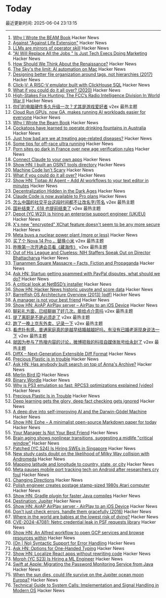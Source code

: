 # Today

最近更新时间: 2025-06-04 23:13:15

--- 
1. [Why I Wrote the BEAM Book](https://happihacking.com/blog/posts/2025/why_I_wrote_theBEAMBook/) Hacker News
2. [Against "Against Life Extension"](https://www.alexkesin.com/p/contra-fukuyama-on-against-life-extension) Hacker News
3. [LLMs are mirrors of operator skill](https://ghuntley.com/mirrors/) Hacker News
4. ["AI Will Replace All the Jobs " Is Just Tech Execs Doing Marketing](https://sparktoro.com/blog/ai-will-replace-all-the-jobs-is-just-tech-execs-doing-marketing/) Hacker News
5. [How Should We Think About the Renaissance?](https://www.chronicle.com/article/how-should-we-think-about-the-renaissance) Hacker News
6. [The Sky's the limit: AI automation on Mac](https://taoofmac.com/space/blog/2025/06/03/2155) Hacker News
7. [Designing better file organization around tags, not hierarchies (2017)](https://www.nayuki.io/page/designing-better-file-organization-around-tags-not-hierarchies) Hacker News
8. [Click-V: A RISC-V emulator built with ClickHouse SQL](https://github.com/SpencerTorres/Click-V) Hacker News
9. [What if you could do it all over? (2020)](https://www.newyorker.com/magazine/2020/12/21/what-if-you-could-do-it-all-over) Hacker News
10. [High-Stakes Fox Hunting: The FCC’s Radio Intelligence Division In World War II](https://hackaday.com/2025/06/04/high-stakes-fox-hunting-the-fccs-radio-intelligence-division-in-world-war-ii/) Hacker News
11. [你们的电脑硬件多久升级一次？尤其是游戏爱好者](https://www.v2ex.com/t/1136229) v2ex 最热主题
12. [Cloud Run GPUs, now GA, makes running AI workloads easier for everyone](https://cloud.google.com/blog/products/serverless/cloud-run-gpus-are-now-generally-available) Hacker News
13. [Why I Wrote the Beam Book](https://happihacking.com/blog/posts/2025/why_I_wrote_theBEAMBook/) Hacker News
14. [Cockatoos have learned to operate drinking fountains in Australia](https://www.science.org/content/article/cockatoos-have-learned-operate-drinking-fountains-australia) Hacker News
15. [Just how bad are we at treating age-related diseases?](https://www.ladanuzhna.xyz/writing/just-how-bad-are-we-at-treating-age-related-diseases) Hacker News
16. [Some tips for off-race ultra running](https://federicopereiro.com/offrace-ultra/) Hacker News
17. [Porn sites go dark in France over new age verification rules](https://www.rfi.fr/en/france/20250604-porn-sites-go-dark-in-france-over-new-age-verification-rules) Hacker News
18. [Connect Claude to your own apps](https://www.aluxian.com/connect-claude-to-your-own-apps/) Hacker News
19. [Show HN: I built an OSINT tools directory](https://r00m101.com/tools) Hacker News
20. [Machine Code Isn't Scary](https://jimmyhmiller.com/machine-code-isnt-scary) Hacker News
21. [What if you could do it all over?](https://www.newyorker.com/magazine/2020/12/21/what-if-you-could-do-it-all-over) Hacker News
22. [Show HN: Tiptap AI Agent – Add AI workflows to your text editor in minutes](https://news.ycombinator.com/item?id=44177964) Hacker News
23. [Decentralization Hidden in the Dark Ages](http://bionicmosquito.blogspot.com/2013/02/decentralization-hidden-in-dark-ages.html) Hacker News
24. [Claude Code is now available to Pro plans](https://support.anthropic.com/en/articles/11145838-using-claude-code-with-your-pro-or-max-plan) Hacker News
25. [怎么中国的社交平台这段时间都不让改名字/签名](https://www.v2ex.com/t/1136226) v2ex 最热主题
26. [国补结束了, 618 也提前结束了](https://www.v2ex.com/t/1136202) v2ex 最热主题
27. [Depot (YC W23) is hiring an enterprise support engineer (UK/EU)](https://www.ycombinator.com/companies/depot/jobs/NdCr76D-enterprise-support-engineer) Hacker News
28. [X's new "encrypted" XChat feature doesn't seem to be any more secure](https://www.theregister.com/2025/06/03/xs_new_encrypted_xchat_feature/) Hacker News
29. [Meta buys a nuclear power plant (more or less)](https://techcrunch.com/2025/06/03/meta-buys-a-nuclear-power-plant-more-or-less/) Hacker News
30. [买了个 Nova 14 Pro ，替换小米](https://www.v2ex.com/t/1136228) v2ex 最热主题
31. [昨晚第一次开通会员看《藏海传》](https://www.v2ex.com/t/1136205) v2ex 最热主题
32. [Out of His League and Clueless: NIH Staffers Speak Out on Director Bhattacharya](https://www.importantcontext.news/p/out-of-his-depth-sold-his-soul-clueless) Hacker News
33. [Tiananmen Square Massacre – Facts, Fiction and Propaganda](https://worldaffairs.blog/2019/06/02/tiananmen-square-massacre-facts-fiction-and-propaganda/) Hacker News
34. [Ask HN: Startup getting spammed with PayPal disputes, what should we do?](https://news.ycombinator.com/item?id=44176510) Hacker News
35. [A critical look at NetBSD’s installer](https://eerielinux.wordpress.com/2025/05/31/installing-bsd-in-2025-part-3-a-critical-look-at-netbsds-installer/) Hacker News
36. [Show HN: Hacker News historic upvote and score data](https://hn.dunkirk.sh/) Hacker News
37. [Barrelfish OS Architecture Overview (2013) [pdf]](https://barrelfish.org/publications/TN-000-Overview.pdf) Hacker News
38. [A manager is not your best friend](https://staysaasy.com/management/2025/06/02/your-manager-is-not-your-best-friend.html) Hacker News
39. [Show HN: AirAP AirPlay server – AirPlay to an iOS Device](https://github.com/neon443/AirAP) Hacker News
40. [聊彩礼方面，已经聊崩了好几次。能给点介意吗](https://www.v2ex.com/t/1136242) v2ex 最热主题
41. [提了离职是不是必须走了](https://www.v2ex.com/t/1136218) v2ex 最热主题
42. [跑了一晚上京东外卖，记录一下](https://www.v2ex.com/t/1136194) v2ex 最热主题
43. [看虎扑有感，普通家庭真的是越早结婚越越好吗，有没有已婚老哥现身说法一下](https://www.v2ex.com/t/1136192) v2ex 最热主题
44. [就因为参与了热搜内容的讨论，微博把我的科技自媒体账号给永封了](https://www.v2ex.com/t/1136182) v2ex 最热主题
45. [DiffX – Next-Generation Extensible Diff Format](https://diffx.org/) Hacker News
46. [Precious Plastic is in trouble](https://www.preciousplastic.com//news/problems-in-precious-plastic) Hacker News
47. [Ask HN: Has anybody built search on top of Anna's Archive?](https://news.ycombinator.com/item?id=44176514) Hacker News
48. [Merlin Bird ID](https://merlin.allaboutbirds.org/) Hacker News
49. [Binary Wordle](https://wordle.chengeric.com/) Hacker News
50. [Why is PS3 emulation so fast: RPCS3 optimizations explained [video]](https://www.youtube.com/watch?v=19ae5Mq2lJE) Hacker News
51. [Precious Plastic Is in Trouble](https://www.preciousplastic.com//news/problems-in-precious-plastic) Hacker News
52. [Deep learning gets the glory, deep fact checking gets ignored](https://rachel.fast.ai/posts/2025-06-04-enzyme-ml-fails/index.html) Hacker News
53. [A deep dive into self-improving AI and the Darwin-Gödel Machine](https://richardcsuwandi.github.io/blog/2025/dgm/) Hacker News
54. [Show HN: Ephe – A minimalist open-source Markdown paper for today](https://github.com/unvalley/ephe) Hacker News
55. [Your Manager Is Not Your Best Friend](https://staysaasy.com/management/2025/06/02/your-manager-is-not-your-best-friend.html) Hacker News
56. [Brain aging shows nonlinear transitions, suggesting a midlife "critical window"](https://www.pnas.org/doi/10.1073/pnas.2416433122) Hacker News
57. [Patched (YC S24) Is Hiring SWEs in Singapore](https://www.ycombinator.com/companies/patched/jobs/hgDeMBr-software-engineer) Hacker News
58. [New study casts doubt on the likelihood of Milky Way collision with Andromeda](https://www.durham.ac.uk/departments/academic/physics/news/new-study-casts-doubt-on-the-likelihood-of-milky-way-collision-with-andromeda/) Hacker News
59. [Mapping latitude and longitude to country, state, or city](https://austinhenley.com/blog/coord2state.html) Hacker News
60. [Meta pauses mobile port tracking tech on Android after researchers cry foul](https://www.theregister.com/2025/06/03/meta_pauses_android_tracking_tech/) Hacker News
61. [Changing Directions](https://jacobian.org/2025/jun/3/changing-directions/) Hacker News
62. [Polish engineer creates postage stamp-sized 1980s Atari computer](https://arstechnica.com/gadgets/2025/06/polish-engineer-creates-postage-stamp-sized-1980s-atari-computer/) Hacker News
63. [Show HN: Gradle plugin for faster Java compiles](https://github.com/elide-dev/gradle) Hacker News
64. [Destination: Jupiter](https://clarkesworldmagazine.com/liptak_06_25/) Hacker News
65. [Show HN: AirAP AirPlay server - AirPlay to an iOS Device](https://github.com/neon443/AirAP) Hacker News
66. [Don't just check errors, handle them gracefully (2016)](https://dave.cheney.net/2016/04/27/dont-just-check-errors-handle-them-gracefully) Hacker News
67. [Where in the world are babies at the lowest risk of dying?](https://ourworldindata.org/where-are-babies-at-lowest-risk-of-dying) Hacker News
68. [CVE-2024-47081: Netrc credential leak in PSF requests library](https://seclists.org/fulldisclosure/2025/Jun/2) Hacker News
69. [Show HN: An Alfred workflow to open GCP services and browse resources within](https://github.com/dineshgowda24/alfred-gcp-workflow) Hacker News
70. [(On | No) Syntactic Support for Error Handling](https://go.dev/blog/error-syntax) Hacker News
71. [Ask HN: Options for One-Handed Typing](https://news.ycombinator.com/item?id=44173581) Hacker News
72. [Show HN: Localize React apps without rewriting code](https://github.com/lingodotdev/lingo.dev) Hacker News
73. [Morph (YC S23) Is Hiring a ML Engineer](https://news.ycombinator.com/item?id=44172144) Hacker News
74. [Swift at Apple: Migrating the Password Monitoring Service from Java](https://www.swift.org/blog/swift-at-apple-migrating-the-password-monitoring-service-from-java/) Hacker News
75. [When the sun dies, could life survive on the Jupiter ocean moon Europa?](https://www.space.com/astronomy/when-the-sun-dies-could-life-survive-on-the-jupiter-ocean-moon-europa) Hacker News
76. [Technical Guide to System Calls: Implementation and Signal Handling in Modern OS](https://mohitmishra786.github.io/chessman/2025/03/31/Technical-Guide-to-System-Calls-Implementation-and-Signal-Handling-in-Modern-Operating-Systems.html) Hacker News
